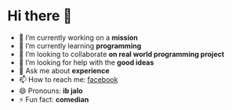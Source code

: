 # Hi there 👋

- 🔭 I’m currently working on a **mission**
- 🌱 I’m currently learning **programming**
- 👯 I’m looking to collaborate **on real world programming project**
- 🤔 I’m looking for help with the **good ideas**
- 💬 Ask me about **experience**
- 📫 How to reach me: [facebook](https://facebook.com/ib.jalo.7)
- 😄 Pronouns: **ib jalo**
- ⚡ Fun fact: **comedian**
